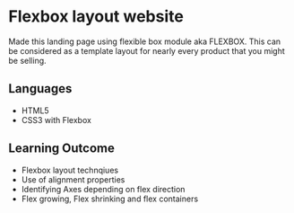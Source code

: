 # Flexbox layout website

Made this landing page using flexible box module aka FLEXBOX. This can be considered as a template layout for nearly every product that you might be selling.

## Languages
- HTML5
- CSS3 with Flexbox

## Learning Outcome

- Flexbox layout technqiues
- Use of alignment properties
- Identifying Axes depending on flex direction
- Flex growing, Flex shrinking and flex containers
